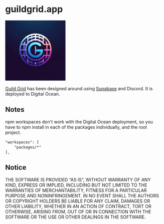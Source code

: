 # guildgrid.app

![image](./packages/web/public/android-chrome-192x192.png)

[Guild Grid](https://guildgrid.app) has been designed around using [Supabase](https://supabase.com/) and Discord. It is deployed to Digital Ocean.

## Notes

npm workspaces don't work with the Digital Ocean deployment, so you have to npm install in each of the packages individually, and the root project.

```
"workspaces": [
    "packages/*"
],
```

## Notice

THE SOFTWARE IS PROVIDED “AS IS”, WITHOUT WARRANTY OF ANY KIND, EXPRESS OR IMPLIED, INCLUDING BUT NOT LIMITED TO THE WARRANTIES OF MERCHANTABILITY, FITNESS FOR A PARTICULAR PURPOSE AND NONINFRINGEMENT. IN NO EVENT SHALL THE AUTHORS OR COPYRIGHT HOLDERS BE LIABLE FOR ANY CLAIM, DAMAGES OR OTHER LIABILITY, WHETHER IN AN ACTION OF CONTRACT, TORT OR OTHERWISE, ARISING FROM, OUT OF OR IN CONNECTION WITH THE SOFTWARE OR THE USE OR OTHER DEALINGS IN THE SOFTWARE.